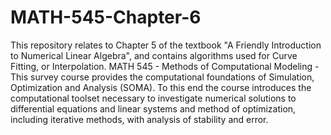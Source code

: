 # MATH-545-Chapter-6
This repository relates to Chapter 5 of the textbook "A Friendly Introduction to Numerical Linear Algebra", and contains algorithms used for Curve Fitting, or Interpolation.  MATH 545 - Methods of Computational Modeling - This survey course provides the computational foundations of Simulation, Optimization and Analysis (SOMA). To this end the course introduces the computational toolset necessary to investigate numerical solutions to differential equations and linear systems and method of optimization, including iterative methods, with analysis of stability and error.
